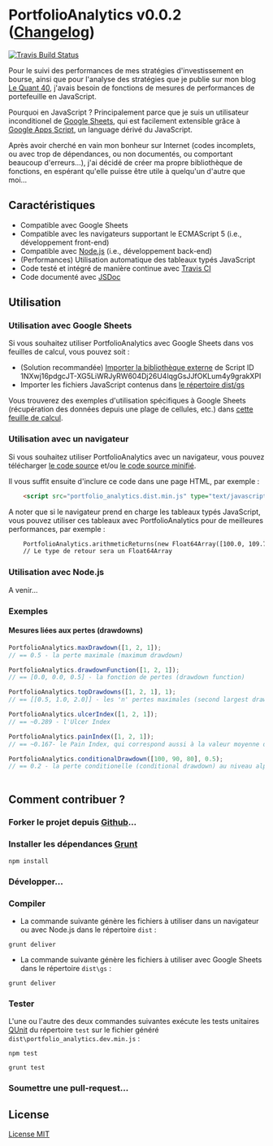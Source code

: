 # PortfolioAnalytics v0.0.2 ([Changelog](changelog.md))

[![Travis Build Status](https://travis-ci.org/lequant40/portfolio_analytics_js.svg?style=flat)](https://travis-ci.org/lequant40/portfolio_analytics_js)

Pour le suivi des performances de mes stratégies d'investissement en bourse, ainsi que pour l'analyse des stratégies que je publie sur mon blog [Le Quant 40](http://www.lequant40.com/), j'avais besoin de fonctions de mesures de performances de portefeuille en JavaScript.

Pourquoi en JavaScript ? Principalement parce que je suis un utilisateur inconditionel de [Google Sheets](https://www.google.fr/intl/fr/sheets/about/), qui est facilement extensible grâce à [Google Apps Script](https://developers.google.com/apps-script/), un language dérivé du JavaScript. 

Après avoir cherché en vain mon bonheur sur Internet (codes incomplets, ou avec trop de dépendances, ou non documentés, ou comportant beaucoup d'erreurs...), j'ai décidé de créer ma propre bibliothèque de fonctions, en espérant qu'elle puisse être utile à quelqu'un d'autre que moi...

## Caractéristiques

- Compatible avec Google Sheets
- Compatible avec les navigateurs supportant le ECMAScript 5 (i.e., développement front-end)
- Compatible avec [Node.js](https://nodejs.org/) (i.e., développement back-end)
- (Performances) Utilisation automatique des tableaux typés JavaScript
- Code testé et intégré de manière continue avec [Travis CI](https://travis-ci.org/)
- Code documenté avec [JSDoc](http://usejsdoc.org/)

## Utilisation

### Utilisation avec Google Sheets

Si vous souhaitez utiliser PortfolioAnalytics avec Google Sheets dans vos feuilles de calcul, vous pouvez soit :

- (Solution recommandée) [Importer la bibliothèque externe](https://developers.google.com/apps-script/guide_libraries) de Script ID 1NXwj16pdgcJT-XG5LiWRJyRW604Dj26U4lqgGsJJfOKLum4y9grakXPI
- Importer les fichiers JavaScript contenus dans [le répertoire dist/gs](https://github.com/lequant40/portfolio_analytics_js/tree/master/dist/gs)

Vous trouverez des exemples d'utilisation spécifiques à Google Sheets (récupération des données depuis une plage de cellules, etc.) dans [cette feuille de calcul](https://docs.google.com/spreadsheets/d/16FDa3mhrvo8FTD62ravszhMZEkR-gIpipK4uLRNbj-o/edit?usp=sharing).

### Utilisation avec un navigateur

Si vous souhaitez utiliser PortfolioAnalytics avec un navigateur, vous pouvez télécharger [le code source](http://raw.github.com/lequant40/portfolio_analytics_js/master/dist/portfolio_analytics.dist.js) et/ou [le code source minifié](http://raw.github.com/lequant40/portfolio_analytics_js/master/dist/portfolio_analytics.dist.min.js).

Il vous suffit ensuite d'inclure ce code dans une page HTML, par exemple :

```html
	<script src="portfolio_analytics.dist.min.js" type="text/javascript"></script>
```

A noter que si le navigateur prend en charge les tableaux typés JavaScript, vous pouvez utiliser ces tableaux avec PortfolioAnalytics pour de meilleures performances, par exemple :
```html
	PortfolioAnalytics.arithmeticReturns(new Float64Array([100.0, 109.75, 111.25]))
	// Le type de retour sera un Float64Array
```

### Utilisation avec Node.js

A venir...

### Exemples

#### Mesures liées aux pertes (drawdowns)
```js
PortfolioAnalytics.maxDrawdown([1, 2, 1]); 
// == 0.5 - la perte maximale (maximum drawdown)

PortfolioAnalytics.drawdownFunction([1, 2, 1]); 
// == [0.0, 0.0, 0.5] - la fonction de pertes (drawdown function)

PortfolioAnalytics.topDrawdowns([1, 2, 1], 1); 
// == [[0.5, 1.0, 2.0]] - les 'n' pertes maximales (second largest drawdown, etc.) avec leurs indexes de début/fin

PortfolioAnalytics.ulcerIndex([1, 2, 1]);
// == ~0.289 - l'Ulcer Index

PortfolioAnalytics.painIndex([1, 2, 1]);
// == ~0.167- le Pain Index, qui correspond aussi à la valeur moyenne de la fonction de pertes

PortfolioAnalytics.conditionalDrawdown([100, 90, 80], 0.5);
// == 0.2 - la perte conditionelle (conditional drawdown) au niveau alpha 0.5
  
```


## Comment contribuer ?

### Forker le projet depuis [Github](https://github.com/)...


### Installer les dépendances [Grunt](http://gruntjs.com/)

```
npm install
```

### Développer...

### Compiler

- La commande suivante génère les fichiers à utiliser dans un navigateur ou avec Node.js dans le répertoire `dist` :

```
grunt deliver
```

- La commande suivante génère les fichiers à utiliser avec Google Sheets dans le répertoire `dist\gs` :

```
grunt deliver
```
### Tester

L'une ou l'autre des deux commandes suivantes exécute les tests unitaires [QUnit](https://qunitjs.com/) du répertoire `test` sur le fichier généré `dist\portfolio_analytics.dev.min.js` :

```
npm test
```

```
grunt test
```

### Soumettre une pull-request...


## License

[License MIT](https://fr.wikipedia.org/wiki/Licence_MIT)

